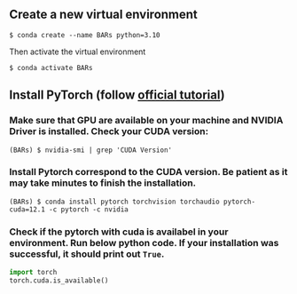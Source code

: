 ## Create a new virtual environment
```
$ conda create --name BARs python=3.10
```

Then activate the virtual environment
```
$ conda activate BARs
```

## Install PyTorch (follow [official tutorial](https://pytorch.org/get-started/locally/))
### Make sure that GPU are available on your machine and NVIDIA Driver is installed. Check your CUDA version:
```
(BARs) $ nvidia-smi | grep 'CUDA Version'
```
### Install Pytorch correspond to the CUDA version. Be patient as it may take minutes to finish the installation.
```
(BARs) $ conda install pytorch torchvision torchaudio pytorch-cuda=12.1 -c pytorch -c nvidia
```

### Check if the pytorch with cuda is availabel in your environment. Run below python code. If your installation was successful, it should print out ``True``.
```python
import torch
torch.cuda.is_available()
```

